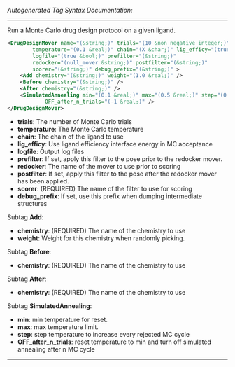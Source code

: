 <!-- THIS IS AN AUTOGENERATED FILE: Don't edit it directly, instead change the schema definition in the code itself. -->

_Autogenerated Tag Syntax Documentation:_

---
Run a Monte Carlo drug design protocol on a given ligand.

```xml
<DrugDesignMover name="(&string;)" trials="(10 &non_negative_integer;)"
        temperature="(0.1 &real;)" chain="(X &char;)" lig_efficy="(true &bool;)"
        logfile="(true &bool;)" prefilter="(&string;)"
        redocker="(null_mover &string;)" postfilter="(&string;)"
        scorer="(&string;)" debug_prefix="(&string;)" >
    <Add chemistry="(&string;)" weight="(1.0 &real;)" />
    <Before chemistry="(&string;)" />
    <After chemistry="(&string;)" />
    <SimulatedAnnealing min="(0.1 &real;)" max="(0.5 &real;)" step="(0.002 &real;)"
            OFF_after_n_trials="(-1 &real;)" />
</DrugDesignMover>
```

-   **trials**: The number of Monte Carlo trials
-   **temperature**: The Monte Carlo temperature
-   **chain**: The chain of the ligand to use
-   **lig_efficy**: Use ligand efficiency interface energy in MC acceptance
-   **logfile**: Output log files
-   **prefilter**: If set, apply this filter to the pose prior to the redocker mover.
-   **redocker**: The name of the mover to use prior to scoring
-   **postfilter**: If set, apply this filter to the pose after the redocker mover has been applied.
-   **scorer**: (REQUIRED) The name of the filter to use for scoring
-   **debug_prefix**: If set, use this prefix when dumping intermediate structures


Subtag **Add**:   

-   **chemistry**: (REQUIRED) The name of the chemistry to use
-   **weight**: Weight for this chemistry when randomly picking.

Subtag **Before**:   

-   **chemistry**: (REQUIRED) The name of the chemistry to use

Subtag **After**:   

-   **chemistry**: (REQUIRED) The name of the chemistry to use

Subtag **SimulatedAnnealing**:   

-   **min**: min temperature for reset.
-   **max**: max temperature limit.
-   **step**: step temperature to increase every rejected MC cycle
-   **OFF_after_n_trials**: reset temperature to min and turn off simulated annealing after n MC cycle

---
